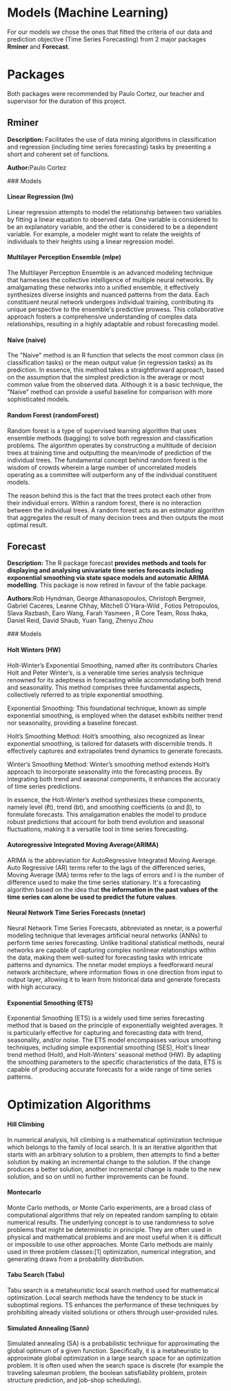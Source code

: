 

# Models (Machine Learning)

For our models we chose the ones that fitted the criteria of our data and prediction objective (Time Series Forecasting) from 2 major packages <b>Rminer</b> and <b>Forecast</b>.

# Packages
Both packages were recommended by Paulo Cortez, our teacher and supervisor for the duration of this project.

## Rminer
**Description:** Facilitates the use of data mining algorithms in classification and regression (including time series forecasting) tasks by presenting a short and coherent set of functions.
<p><b>Author:</b>Paulo Cortez</p>
### Models

#### **Linear Regression (lm)**
Linear regression attempts to model the relationship between two variables by fitting a linear equation to observed data. One variable is considered to be an explanatory variable, and the other is considered to be a dependent variable. For example, a modeler might want to relate the weights of individuals to their heights using a linear regression model.

#### **Multilayer Perception Ensemble (mlpe)**
The Multilayer Perception Ensemble is an advanced modeling technique that harnesses the collective intelligence of multiple neural networks. By amalgamating these networks into a unified ensemble, it effectively synthesizes diverse insights and nuanced patterns from the data. Each constituent neural network undergoes individual training, contributing its unique perspective to the ensemble's predictive prowess. This collaborative approach fosters a comprehensive understanding of complex data relationships, resulting in a highly adaptable and robust forecasting model.

#### **Naive (naive)**
The "Naive" method is an R function that selects the most common class (in classification tasks) or the mean output value (in regression tasks) as its prediction. In essence, this method takes a straightforward approach, based on the assumption that the simplest prediction is the average or most common value from the observed data. Although it is a basic technique, the "Naive" method can provide a useful baseline for comparison with more sophisticated models.


#### **Random Forest (randomForest)**
Random forest is a type of supervised learning algorithm that uses ensemble methods (bagging) to solve both regression and classification problems. The algorithm operates by constructing a multitude of decision trees at training time and outputting the mean/mode of prediction of the individual trees.
The fundamental concept behind random forest is the wisdom of crowds wherein a large number of uncorrelated models operating as a committee will outperform any of the individual constituent models.

The reason behind this is the fact that the trees protect each other from their individual errors. Within a random forest, there is no interaction between the individual trees. A random forest acts as an estimator algorithm that aggregates the result of many decision trees and then outputs the most optimal result.



## Forecast
**Description:** The R package forecast **provides methods and tools for displaying and analysing univariate time series forecasts including exponential smoothing via state space models and automatic ARIMA modelling**. This package is now retired in favour of the fable package.
<p><b>Authors:</b>Rob Hyndman, George Athanasopoulos, Christoph Bergmeir, Gabriel Caceres, Leanne Chhay, Mitchell O'Hara-Wild , Fotios Petropoulos, Slava Razbash, Earo Wang, Farah Yasmeen , R Core Team, Ross Ihaka, Daniel Reid, David Shaub, Yuan Tang, Zhenyu Zhou</p>
### Models

#### **Holt Winters (HW)**
Holt-Winter’s Exponential Smoothing, named after its contributors Charles Holt and Peter Winter’s, is a venerable time series analysis technique renowned for its adeptness in forecasting while accommodating both trend and seasonality. This method comprises three fundamental aspects, collectively referred to as triple exponential smoothing.

Exponential Smoothing: This foundational technique, known as simple exponential smoothing, is employed when the dataset exhibits neither trend nor seasonality, providing a baseline forecast.

Holt’s Smoothing Method: Holt’s smoothing, also recognized as linear exponential smoothing, is tailored for datasets with discernible trends. It effectively captures and extrapolates trend dynamics to generate forecasts.

Winter’s Smoothing Method: Winter’s smoothing method extends Holt’s approach to incorporate seasonality into the forecasting process. By integrating both trend and seasonal components, it enhances the accuracy of time series predictions.

In essence, the Holt-Winter’s method synthesizes these components, namely level (ℓt), trend (bt), and smoothing coefficients (α and β), to formulate forecasts. This amalgamation enables the model to produce robust predictions that account for both trend evolution and seasonal fluctuations, making it a versatile tool in time series forecasting.
#### ****Autoregressive Integrated Moving Average**(ARIMA)**

ARIMA is the abbreviation for AutoRegressive Integrated Moving Average. Auto Regressive (AR) terms refer to the lags of the differenced series, Moving Average (MA) terms refer to the lags of errors and I is the number of difference used to make the time series stationary.
It's a forecasting algorithm based on the idea that **the information in the past values of the time series can alone be used to predict the future values**.


#### **Neural Network Time Series Forecasts (nnetar)**
Neural Network Time Series Forecasts, abbreviated as nnetar, is a powerful modeling technique that leverages artificial neural networks (ANNs) to perform time series forecasting. Unlike traditional statistical methods, neural networks are capable of capturing complex nonlinear relationships within the data, making them well-suited for forecasting tasks with intricate patterns and dynamics. The nnetar model employs a feedforward neural network architecture, where information flows in one direction from input to output layer, allowing it to learn from historical data and generate forecasts with high accuracy.

#### **Exponential Smoothing (ETS)**
Exponential Smoothing (ETS) is a widely used time series forecasting method that is based on the principle of exponentially weighted averages. It is particularly effective for capturing and forecasting data with trend, seasonality, and/or noise. The ETS model encompasses various smoothing techniques, including simple exponential smoothing (SES), Holt's linear trend method (Holt), and Holt-Winters' seasonal method (HW). By adapting the smoothing parameters to the specific characteristics of the data, ETS is capable of producing accurate forecasts for a wide range of time series patterns.


# Optimization Algorithms
#### **Hill Climbing**
In numerical analysis, hill climbing is a mathematical optimization technique which belongs to the family of local search. It is an iterative algorithm that starts with an arbitrary solution to a problem, then attempts to find a better solution by making an incremental change to the solution. If the change produces a better solution, another incremental change is made to the new solution, and so on until no further improvements can be found.

#### **Montecarlo**
Monte Carlo methods, or Monte Carlo experiments, are a broad class of computational algorithms that rely on repeated random sampling to obtain numerical results. The underlying concept is to use randomness to solve problems that might be deterministic in principle. They are often used in physical and mathematical problems and are most useful when it is difficult or impossible to use other approaches. Monte Carlo methods are mainly used in three problem classes:[1] optimization, numerical integration, and generating draws from a probability distribution.

#### **Tabu Search (Tabu)**
Tabu search is a metaheuristic local search method used for mathematical optimization. Local search methods have the tendency to be stuck in suboptimal regions. TS enhances the performance of these techniques by prohibiting already visited solutions or others through user-provided rules. 

#### **Simulated Annealing (Sann)**
Simulated annealing (SA) is a probabilistic technique for approximating the global optimum of a given function. Specifically, it is a metaheuristic to approximate global optimization in a large search space for an optimization problem. It is often used when the search space is discrete (for example the traveling salesman problem, the boolean satisfiability problem, protein structure prediction, and job-shop scheduling). 